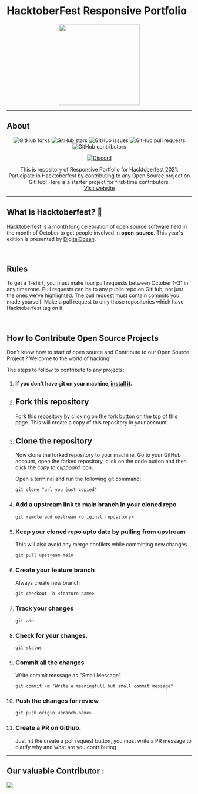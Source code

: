 <h1>HacktoberFest Responsive Portfolio</h1>
<p align="center">
    <img src="https://hacktoberfest.digitalocean.com/_nuxt/img/logo-hacktoberfest-full.f42e3b1.svg" height="220px"  />
</p>
<hr>

## About
<div align="center">

![GitHub forks](https://img.shields.io/github/forks/sanchitbajaj02/HacktoberFest-Responsive-Portfolio?style=plastic-square)
![GitHub stars](https://img.shields.io/github/stars/sanchitbajaj02/HacktoberFest-Responsive-Portfolio?style=plastic-square)
![GitHub issues](https://img.shields.io/github/issues/sanchitbajaj02/HacktoberFest-Responsive-Portfolio?style=plastic-square)
![GitHub pull requests](https://img.shields.io/github/issues-pr/sanchitbajaj02/HacktoberFest-Responsive-Portfolio?style=plastic-square)
![GitHub contributors](https://img.shields.io/github/contributors/Sanchitbajaj02/HacktoberFest-Responsive-Portfolio?style=plastic-square)

[![Discord](https://img.shields.io/badge/Join_ALPHAVIO_Discord-7289DA?style=for-the-badge&logo=discord&logoColor=white)](https://discord.com/invite/hacktoberfest)

This is repository of Responsive Portfolio for Hacktoberfest 2021. Participate in Hacktoberfest by contributing to any Open Source project on GitHub! Here is a starter project for first-time contributors.
<br>
[Visit website](https://hacktoberfest.digitalocean.com/)

</div>
<hr>

## What is Hacktoberfest? 🎇

Hacktoberfest is a month long celebration of open source software held in the month of October to get people involved in <strong>open-source</strong>. This year's edition is presented by <a target="_blank" href="https://hacktoberfest.digitalocean.com/">DigitalOcean</a>.

<br>

## Rules
 To get a T-shirt, you must make four pull requests between October 1–31 in any timezone. Pull requests can be to any public repo on GitHub, not just the ones we’ve highlighted. The pull request must contain commits you made yourself. Make a pull request to only those repositories which have Hacktoberfest tag on it.

<br>

## How to Contribute Open Source Projects

Don't know how to start of open source and Contribute to our Open Source Project ? Welcome to the world of hacking!

The steps to follow to contribute to any projects:

1. #### If you don't have git on your machine, [install it](https://help.github.com/articles/set-up-git/).

2. ## Fork this repository

   Fork this repository by clicking on the fork button on the top of this page.
   This will create a copy of this repository in your account.

3. ## Clone the repository

   Now clone the forked repository to your machine. Go to your GitHub account, open the forked repository, click on the code button and then click the _copy to clipboard_ icon.

   Open a terminal and run the following git command:

   ```
   git clone "url you just copied"
   ```
4. ### Add a upstream link to main branch in your cloned repo
    ```
    git remote add upstream <original repository>
    ```
5. ### Keep your cloned repo upto date by pulling from upstream 
   This will also avoid any merge conflicts while committing new changes
    ```
    git pull upstream main
    ```
6. ### Create your feature branch 
   Always create new branch
    ```
    git checkout -b <feature-name>
    ```
7. ### Track your changes
    ```
    git add .
    ```
8. ### Check for your changes.
    ```
    git status
    ```
9. ### Commit all the changes 
    Write commit message as "Small Message"
    ```
    git commit -m "Write a meaningfull but small commit message"
    ```
10. ### Push the changes for review
    ```
    git push origin <branch-name>
    ```
11. ### Create a PR on Github. 
    Just hit the create a pull request button, you must write a PR message to clarify why and what are you contributing
<hr>

## Our valuable Contributor :
<a href="https://github.com/Sanchitbajaj02/HacktoberFest-Responsive-Portfolio/graphs/contributors">
  <img src="https://contributors-img.web.app/image?repo=Sanchitbajaj02/HacktoberFest-Responsive-Portfolio" />
</a>
